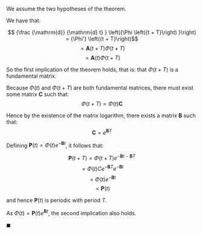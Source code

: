 We assume the two hypotheses of the theorem.


We have that:

$$ {\frac {\mathrm{d}} {\mathrm{d} t} } \left({\Phi \left({t + T}\right) }\right) = {\Phi'} \left({t + T}\right)$$
$$ = {\mathbf{A}} \left({t + T}\right) \Phi \left({t + T}\right)$$
$$ = {\mathbf{A}} \left(t\right) \Phi \left({t + T}\right)$$

So the first implication of the theorem holds, that is: that $\Phi \left({t + T}\right)$ is a fundamental matrix.


Because $\Phi \left(t\right)$ and $\Phi \left({t + T}\right)$ are both fundamental matrices, there must exist some matrix $\mathbf C$ such that:
$$\Phi \left({t + T}\right) = \Phi \left(t\right) \mathbf C$$

Hence by the existence of the matrix logarithm, there exists a matrix $\mathbf{B}$ such that:
$$\mathbf C = e^{\mathbf{B}T}$$


Defining ${\mathbf{P}} \left(t\right) = \Phi \left(t\right) e^{-\mathbf{B} t}$, it follows that:

$${\mathbf{P}} \left({t + T}\right) = \Phi \left({t + T}\right) e^{-\mathbf{B} t - \mathbf{B} T}$$
$$ = \Phi \left(t\right) C e^{-\mathbf{B} T} e^{-\mathbf{B} t}$$
$$ = \Phi \left(t\right) e^{-\mathbf{B} t}$$
$$ = {\mathbf{P}} \left(t\right)$$

and hence ${\mathbf{P}} \left(t\right)$ is periodic with period $T$.

As $\Phi \left(t\right) = {\mathbf{P}} \left(t\right) e^{\mathbf{B} t}$, the second implication also holds.

$\blacksquare$